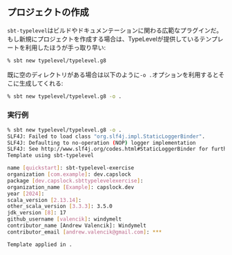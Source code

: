 ## プロジェクトの作成

`sbt-typelevel`はビルドやドキュメンテーションに関わる広範なプラグインだ。もし新規にプロジェクトを作成する場合は、TypeLevelが提供しているテンプレートを利用したほうが手っ取り早い:

```sh
% sbt new typelevel/typelevel.g8
```

既に空のディレクトリがある場合は以下のように`-o .`オプションを利用するとそこに生成してくれる:

```sh
% sbt new typelevel/typelevel.g8 -o .
```

### 実行例

```sh
% sbt new typelevel/typelevel.g8 -o .
SLF4J: Failed to load class "org.slf4j.impl.StaticLoggerBinder".
SLF4J: Defaulting to no-operation (NOP) logger implementation
SLF4J: See http://www.slf4j.org/codes.html#StaticLoggerBinder for further details.
Template using sbt-typelevel

name [quickstart]: sbt-typelevel-exercise
organization [com.example]: dev.capslock
package [dev.capslock.sbttypelevelexercise]:
organization_name [Example]: capslock.dev
year [2024]:
scala_version [2.13.14]:
other_scala_version [3.3.3]: 3.5.0
jdk_version [8]: 17
github_username [valencik]: windymelt
contributor_name [Andrew Valencik]: Windymelt
contributor_email [andrew.valencik@gmail.com]: ***

Template applied in .
```
